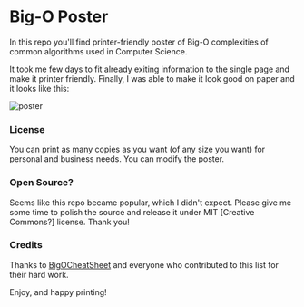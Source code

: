 # Big-O Poster

In this repo you'll find printer-friendly poster of Big-O complexities of common algorithms used in Computer Science.

It took me few days to fit already exiting information to the single page and make it printer friendly. Finally, I was able to make it look good on paper and it looks like this:

![poster](https://cloud.githubusercontent.com/assets/1477672/16572711/6fd95eb8-4220-11e6-9389-c384da8553e0.jpg)

### License

You can print as many copies as you want (of any size you want) for personal and business needs. You can modify the poster.

### Open Source?

Seems like this repo became popular, which I didn't expect. Please give me some time to polish the source and release it under MIT [Creative Commons?] license. Thank you!

### Credits

Thanks to [BigOCheatSheet](https://github.com/ericdrowell/BigOCheatSheet) and everyone who contributed to this list for their hard work.

Enjoy, and happy printing!
